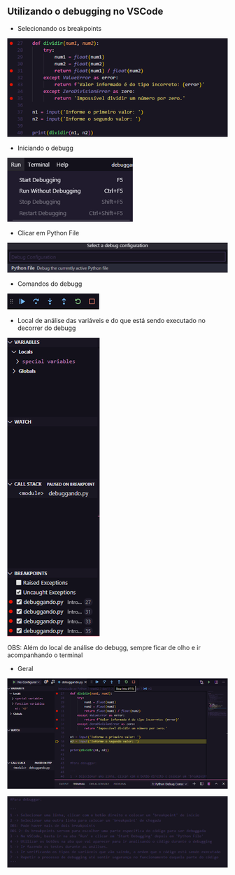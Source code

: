 ## Utilizando o debugging no VSCode

- Selecionando os breakpoints

![](https://github.com/feliper2002/100daysofcode/blob/master/Introdu%C3%A7%C3%A3o%20ao%20Python/week2/day11/debugg/breakpoints.png)

- Iniciando o debugg

![](https://github.com/feliper2002/100daysofcode/blob/master/Introdu%C3%A7%C3%A3o%20ao%20Python/week2/day11/debugg/aba_run.png)

- Clicar em Python File

![](https://github.com/feliper2002/100daysofcode/blob/master/Introdu%C3%A7%C3%A3o%20ao%20Python/week2/day11/debugg/python_file.png)

- Comandos do debugg

![](https://github.com/feliper2002/100daysofcode/blob/master/Introdu%C3%A7%C3%A3o%20ao%20Python/week2/day11/debugg/comandos.png)

- Local de análise das variáveis e do que está sendo executado no decorrer do debugg

![](https://github.com/feliper2002/100daysofcode/blob/master/Introdu%C3%A7%C3%A3o%20ao%20Python/week2/day11/debugg/local_de_an%C3%A1lises.png)

OBS: Além do local de análise do debugg, sempre ficar de olho e ir acompanhando o terminal

- Geral

![](https://github.com/feliper2002/100daysofcode/blob/master/Introdu%C3%A7%C3%A3o%20ao%20Python/week2/day11/debugg/python.png)

![](https://github.com/feliper2002/100daysofcode/blob/master/Introdu%C3%A7%C3%A3o%20ao%20Python/week2/day11/debugg/geral2.png)
